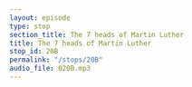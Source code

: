 ```yaml
---
layout: episode
type: stop
section_title: The 7 heads of Martin Luther
title: The 7 heads of Martin Luther
stop_id: 20B
permalink: "/stops/20B"
audio_file: 020B.mp3
---
```


